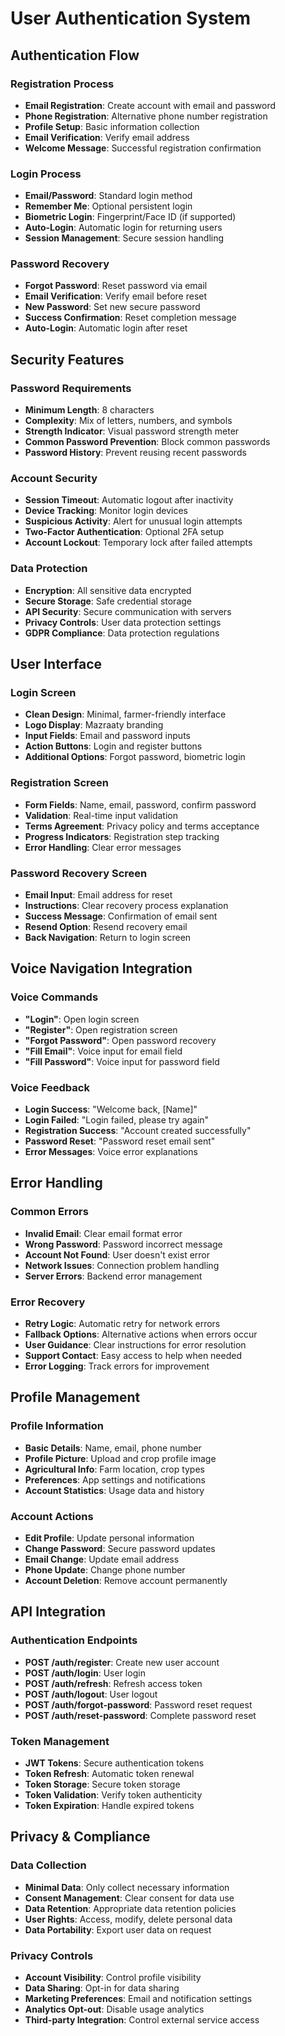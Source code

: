 # User Authentication System

## Authentication Flow

### Registration Process
- **Email Registration**: Create account with email and password
- **Phone Registration**: Alternative phone number registration
- **Profile Setup**: Basic information collection
- **Email Verification**: Verify email address
- **Welcome Message**: Successful registration confirmation

### Login Process
- **Email/Password**: Standard login method
- **Remember Me**: Optional persistent login
- **Biometric Login**: Fingerprint/Face ID (if supported)
- **Auto-Login**: Automatic login for returning users
- **Session Management**: Secure session handling

### Password Recovery
- **Forgot Password**: Reset password via email
- **Email Verification**: Verify email before reset
- **New Password**: Set new secure password
- **Success Confirmation**: Reset completion message
- **Auto-Login**: Automatic login after reset

## Security Features

### Password Requirements
- **Minimum Length**: 8 characters
- **Complexity**: Mix of letters, numbers, and symbols
- **Strength Indicator**: Visual password strength meter
- **Common Password Prevention**: Block common passwords
- **Password History**: Prevent reusing recent passwords

### Account Security
- **Session Timeout**: Automatic logout after inactivity
- **Device Tracking**: Monitor login devices
- **Suspicious Activity**: Alert for unusual login attempts
- **Two-Factor Authentication**: Optional 2FA setup
- **Account Lockout**: Temporary lock after failed attempts

### Data Protection
- **Encryption**: All sensitive data encrypted
- **Secure Storage**: Safe credential storage
- **API Security**: Secure communication with servers
- **Privacy Controls**: User data protection settings
- **GDPR Compliance**: Data protection regulations

## User Interface

### Login Screen
- **Clean Design**: Minimal, farmer-friendly interface
- **Logo Display**: Mazraaty branding
- **Input Fields**: Email and password inputs
- **Action Buttons**: Login and register buttons
- **Additional Options**: Forgot password, biometric login

### Registration Screen
- **Form Fields**: Name, email, password, confirm password
- **Validation**: Real-time input validation
- **Terms Agreement**: Privacy policy and terms acceptance
- **Progress Indicators**: Registration step tracking
- **Error Handling**: Clear error messages

### Password Recovery Screen
- **Email Input**: Email address for reset
- **Instructions**: Clear recovery process explanation
- **Success Message**: Confirmation of email sent
- **Resend Option**: Resend recovery email
- **Back Navigation**: Return to login screen

## Voice Navigation Integration

### Voice Commands
- **"Login"**: Open login screen
- **"Register"**: Open registration screen
- **"Forgot Password"**: Open password recovery
- **"Fill Email"**: Voice input for email field
- **"Fill Password"**: Voice input for password field

### Voice Feedback
- **Login Success**: "Welcome back, [Name]"
- **Login Failed**: "Login failed, please try again"
- **Registration Success**: "Account created successfully"
- **Password Reset**: "Password reset email sent"
- **Error Messages**: Voice error explanations

## Error Handling

### Common Errors
- **Invalid Email**: Clear email format error
- **Wrong Password**: Password incorrect message
- **Account Not Found**: User doesn't exist error
- **Network Issues**: Connection problem handling
- **Server Errors**: Backend error management

### Error Recovery
- **Retry Logic**: Automatic retry for network errors
- **Fallback Options**: Alternative actions when errors occur
- **User Guidance**: Clear instructions for error resolution
- **Support Contact**: Easy access to help when needed
- **Error Logging**: Track errors for improvement

## Profile Management

### Profile Information
- **Basic Details**: Name, email, phone number
- **Profile Picture**: Upload and crop profile image
- **Agricultural Info**: Farm location, crop types
- **Preferences**: App settings and notifications
- **Account Statistics**: Usage data and history

### Account Actions
- **Edit Profile**: Update personal information
- **Change Password**: Secure password updates
- **Email Change**: Update email address
- **Phone Update**: Change phone number
- **Account Deletion**: Remove account permanently

## API Integration

### Authentication Endpoints
- **POST /auth/register**: Create new user account
- **POST /auth/login**: User login
- **POST /auth/refresh**: Refresh access token
- **POST /auth/logout**: User logout
- **POST /auth/forgot-password**: Password reset request
- **POST /auth/reset-password**: Complete password reset

### Token Management
- **JWT Tokens**: Secure authentication tokens
- **Token Refresh**: Automatic token renewal
- **Token Storage**: Secure token storage
- **Token Validation**: Verify token authenticity
- **Token Expiration**: Handle expired tokens

## Privacy & Compliance

### Data Collection
- **Minimal Data**: Only collect necessary information
- **Consent Management**: Clear consent for data use
- **Data Retention**: Appropriate data retention policies
- **User Rights**: Access, modify, delete personal data
- **Data Portability**: Export user data on request

### Privacy Controls
- **Account Visibility**: Control profile visibility
- **Data Sharing**: Opt-in for data sharing
- **Marketing Preferences**: Email and notification settings
- **Analytics Opt-out**: Disable usage analytics
- **Third-party Integration**: Control external service access